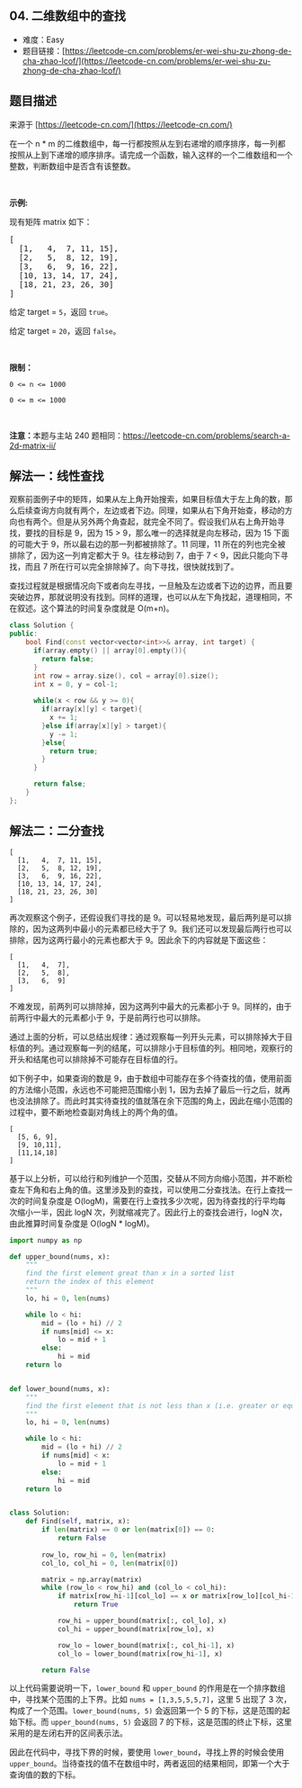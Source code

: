 ## 04. 二维数组中的查找

- 难度：Easy
- 题目链接：[https://leetcode-cn.com/problems/er-wei-shu-zu-zhong-de-cha-zhao-lcof/](https://leetcode-cn.com/problems/er-wei-shu-zu-zhong-de-cha-zhao-lcof/)


## 题目描述

来源于 [https://leetcode-cn.com/](https://leetcode-cn.com/)

<p>在一个 n * m 的二维数组中，每一行都按照从左到右递增的顺序排序，每一列都按照从上到下递增的顺序排序。请完成一个函数，输入这样的一个二维数组和一个整数，判断数组中是否含有该整数。</p>

<p>&nbsp;</p>

<p><strong>示例:</strong></p>

<p>现有矩阵 matrix 如下：</p>

<pre>[
  [1,   4,  7, 11, 15],
  [2,   5,  8, 12, 19],
  [3,   6,  9, 16, 22],
  [10, 13, 14, 17, 24],
  [18, 21, 23, 26, 30]
]
</pre>

<p>给定 target&nbsp;=&nbsp;<code>5</code>，返回&nbsp;<code>true</code>。</p>

<p>给定&nbsp;target&nbsp;=&nbsp;<code>20</code>，返回&nbsp;<code>false</code>。</p>

<p>&nbsp;</p>

<p><strong>限制：</strong></p>

<p><code>0 &lt;= n &lt;= 1000</code></p>

<p><code>0 &lt;= m &lt;= 1000</code></p>

<p>&nbsp;</p>

<p><strong>注意：</strong>本题与主站 240 题相同：<a href="https://leetcode-cn.com/problems/search-a-2d-matrix-ii/">https://leetcode-cn.com/problems/search-a-2d-matrix-ii/</a></p>



## 解法一：线性查找

观察前面例子中的矩阵，如果从左上角开始搜索，如果目标值大于左上角的数，那么后续查询方向就有两个，左边或者下边。同理，如果从右下角开始查，移动的方向也有两个。但是从另外两个角查起，就完全不同了。假设我们从右上角开始寻找，要找的目标是 9，因为 15 > 9，那么唯一的选择就是向左移动，因为 15 下面的可能大于 9，所以最右边的那一列都被排除了。11 同理，11 所在的列也完全被排除了，因为这一列肯定都大于 9。往左移动到 7，由于 7 < 9，因此只能向下寻找，而且 7 所在行可以完全排除掉了。向下寻找，很快就找到了。

查找过程就是根据情况向下或者向左寻找，一旦触及左边或者下边的边界，而且要突破边界，那就说明没有找到。同样的道理，也可以从左下角找起，道理相同，不在叙述。这个算法的时间复杂度就是 O(m+n)。

```c++
class Solution {
public:
    bool Find(const vector<vector<int>>& array, int target) {
      if(array.empty() || array[0].empty()){
        return false;
      }
      int row = array.size(), col = array[0].size();
      int x = 0, y = col-1;
    
      while(x < row && y >= 0){
        if(array[x][y] < target){
          x += 1;
        }else if(array[x][y] > target){
          y -= 1;
        }else{
          return true;
        }
      }

      return false;
    }
};
```

## 解法二：二分查找

```
[
  [1,   4,  7, 11, 15],
  [2,   5,  8, 12, 19],
  [3,   6,  9, 16, 22],
  [10, 13, 14, 17, 24],
  [18, 21, 23, 26, 30]
]
```

再次观察这个例子，还假设我们寻找的是 9。可以轻易地发现，最后两列是可以排除的，因为这两列中最小的元素都已经大于了 9。我们还可以发现最后两行也可以排除，因为这两行最小的元素也都大于 9。因此余下的内容就是下面这些：


```
[
  [1,   4,  7],
  [2,   5,  8],
  [3,   6,  9]
]
```

不难发现，前两列可以排除掉，因为这两列中最大的元素都小于 9。同样的，由于前两行中最大的元素都小于 9，于是前两行也可以排除。

通过上面的分析，可以总结出规律：通过观察每一列开头元素，可以排除掉大于目标值的列。通过观察每一列的结尾，可以排除小于目标值的列。相同地，观察行的开头和结尾也可以排除掉不可能存在目标值的行。


如下例子中，如果查询的数是 9，由于数组中可能存在多个待查找的值，使用前面的方法缩小范围，永远也不可能把范围缩小到 1，因为去掉了最后一行之后，就再也没法排除了。而此时其实待查找的值就落在余下范围的角上，因此在缩小范围的过程中，要不断地检查副对角线上的两个角的值。

```
[
  [5, 6, 9],
  [9, 10,11],
  [11,14,18]
]
```

基于以上分析，可以给行和列维护一个范围，交替从不同方向缩小范围，并不断检查左下角和右上角的值。这里涉及到的查找，可以使用二分查找法。在行上查找一次的时间复杂度是 O(logM)，需要在行上查找多少次呢，因为待查找的行平均每次缩小一半，因此 logN 次，列就缩减完了。因此行上的查找会进行，logN 次，由此推算时间复杂度是 O(logN * logM)。


```python
import numpy as np

def upper_bound(nums, x):
    """
    find the first element great than x in a sorted list
    return the index of this element
    """
    lo, hi = 0, len(nums)

    while lo < hi:
        mid = (lo + hi) // 2
        if nums[mid] <= x:
            lo = mid + 1
        else:
            hi = mid
    return lo


def lower_bound(nums, x):
    """
    find the first element that is not less than x (i.e. greater or equal to)
    """
    lo, hi = 0, len(nums)

    while lo < hi:
        mid = (lo + hi) // 2
        if nums[mid] < x:
            lo = mid + 1
        else:
            hi = mid
    return lo


class Solution:
    def Find(self, matrix, x):
        if len(matrix) == 0 or len(matrix[0]) == 0:
            return False
            
        row_lo, row_hi = 0, len(matrix)
        col_lo, col_hi = 0, len(matrix[0])

        matrix = np.array(matrix)
        while (row_lo < row_hi) and (col_lo < col_hi):
            if matrix[row_hi-1][col_lo] == x or matrix[row_lo][col_hi-1] == x:
                return True

            row_hi = upper_bound(matrix[:, col_lo], x)
            col_hi = upper_bound(matrix[row_lo], x)

            row_lo = lower_bound(matrix[:, col_hi-1], x)
            col_lo = lower_bound(matrix[row_hi-1], x)

        return False
```

以上代码需要说明一下，`lower_bound` 和 `upper_bound` 的作用是在一个排序数组中，寻找某个范围的上下界。比如 `nums = [1,3,5,5,5,7]`，这里 5 出现了 3 次，构成了一个范围。`lower_bound(nums, 5)` 会返回第一个 5 的下标，这是范围的起始下标。而 `upper_bound(nums, 5)` 会返回 7 的下标，这是范围的终止下标，这里采用的是左闭右开的区间表示法。

因此在代码中，寻找下界的时候，要使用 `lower_bound`，寻找上界的时候会使用 `upper_bound`。当待查找的值不在数组中时，两者返回的结果相同，即第一个大于查询值的数的下标。